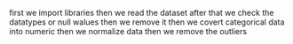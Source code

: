 first we import libraries
then we read the dataset
after that we check the datatypes or null walues
then we remove it
then we covert categorical data into numeric 
then we normalize data
then we remove the outliers

